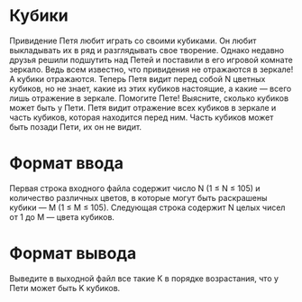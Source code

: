 # Кубики
Привидение Петя любит играть со своими кубиками. Он любит выкладывать их в ряд и разглядывать свое творение. Однако недавно друзья решили подшутить над Петей и поставили в его игровой комнате зеркало. Ведь всем известно, что привидения не отражаются в зеркале! А кубики отражаются. Теперь Петя видит перед собой N цветных кубиков, но не знает, какие из этих кубиков настоящие, а какие — всего лишь отражение в зеркале. Помогите Пете! Выясните, сколько кубиков может быть у Пети. Петя видит отражение всех кубиков в зеркале и часть кубиков, которая находится перед ним. Часть кубиков может быть позади Пети, их он не видит.

# Формат ввода
Первая строка входного файла содержит число N (1 ≤ N ≤ 105) и количество различных цветов, в которые могут быть раскрашены кубики — M (1 ≤ M ≤ 105). Следующая строка содержит N целых чисел от 1 до M — цвета кубиков.

# Формат вывода
Выведите в выходной файл все такие K в порядке возрастания, что у Пети может быть K кубиков.